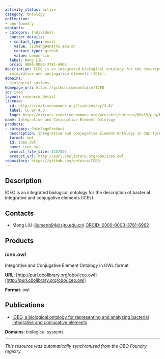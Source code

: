 ```yaml
---
activity_status: active
category: Ontology
collection:
- obo-foundry
contacts:
- category: Individual
  contact_details:
  - contact_type: email
    value: liumeng94@sjtu.edu.cn
  - contact_type: github
    value: Lemon-Liu
  label: Meng LIU
  orcid: 0000-0003-3781-6962
description: ICEO is an integrated biological ontology for the description of bacterial
  integrative and conjugative elements (ICEs).
domains:
- biological systems
homepage_url: https://github.com/ontoice/ICEO
id: iceo
layout: resource_detail
license:
  id: http://creativecommons.org/licenses/by/4.0/
  label: CC BY 4.0
  logo: http://mirrors.creativecommons.org/presskit/buttons/80x15/png/by.png
name: Integrative and Conjugative Element Ontology
products:
- category: OntologyProduct
  description: Integrative and Conjugative Element Ontology in OWL format
  format: owl
  id: iceo.owl
  name: iceo.owl
  product_file_size: 1257537
  product_url: http://purl.obolibrary.org/obo/iceo.owl
repository: https://github.com/ontoice/ICEO
---
```

## Description

ICEO is an integrated biological ontology for the description of bacterial integrative and conjugative elements (ICEs).

## Contacts

- Meng LIU (liumeng94@sjtu.edu.cn) [ORCID: 0000-0003-3781-6962](https://orcid.org/0000-0003-3781-6962)

## Products

### iceo.owl

Integrative and Conjugative Element Ontology in OWL format

**URL**: [http://purl.obolibrary.org/obo/iceo.owl](http://purl.obolibrary.org/obo/iceo.owl)

**Format**: owl

## Publications

- [ICEO, a biological ontology for representing and analyzing bacterial integrative and conjugative elements](https://www.ncbi.nlm.nih.gov/pubmed/35058462)

**Domains**: biological systems

---

*This resource was automatically synchronized from the OBO Foundry registry.*